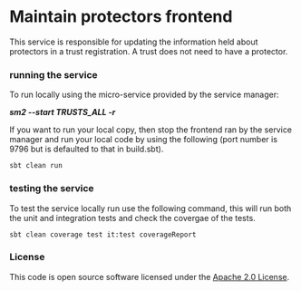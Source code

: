 # Maintain protectors frontend

This service is responsible for updating the information held about protectors in a trust registration.
A trust does not need to have a protector.

### running the service ###

To run locally using the micro-service provided by the service manager:

***sm2 --start TRUSTS_ALL -r***

If you want to run your local copy, then stop the frontend ran by the service manager and run your local code by using the following (port number is 9796 but is defaulted to that in build.sbt).

`sbt clean run`

### testing the service ###

To test the service locally run use the following command, this will run both the unit and integration tests and check the covergae of the tests.

`sbt clean coverage test it:test coverageReport`

### License

This code is open source software licensed under the [Apache 2.0 License]("http://www.apache.org/licenses/LICENSE-2.0.html").
